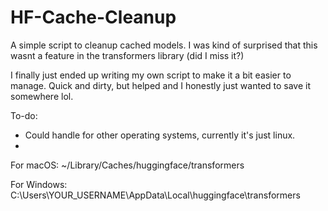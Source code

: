 # HF-Cache-Cleanup

A simple script to cleanup cached models. I was kind of surprised that this wasnt a feature in the transformers library (did I miss it?)

I finally just ended up writing my own script to make it a bit easier to manage. Quick and dirty, but helped and I honestly just wanted to save it somewhere lol. 

To-do:

- Could handle for other operating systems, currently it's just linux.
- 
For macOS: ~/Library/Caches/huggingface/transformers

For Windows: C:\Users\YOUR_USERNAME\AppData\Local\huggingface\transformers

